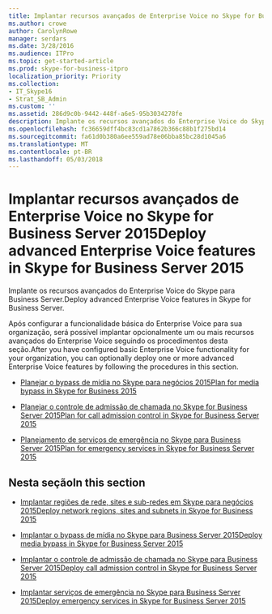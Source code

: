 ```yaml
---
title: Implantar recursos avançados de Enterprise Voice no Skype for Business Server 2015
ms.author: crowe
author: CarolynRowe
manager: serdars
ms.date: 3/28/2016
ms.audience: ITPro
ms.topic: get-started-article
ms.prod: skype-for-business-itpro
localization_priority: Priority
ms.collection:
- IT_Skype16
- Strat_SB_Admin
ms.custom: ''
ms.assetid: 286d9c0b-9442-448f-a6e5-95b3034278fe
description: Implante os recursos avançados do Enterprise Voice do Skype para Business Server.
ms.openlocfilehash: fc36659dff4bc83cd1a7862b366c88b1f275bd14
ms.sourcegitcommit: fa61d0b380a6ee559ad78e06bba85bc28d1045a6
ms.translationtype: MT
ms.contentlocale: pt-BR
ms.lasthandoff: 05/03/2018
---
```

# <a name="deploy-advanced-enterprise-voice-features-in-skype-for-business-server-2015"></a><span data-ttu-id="ce4eb-103">Implantar recursos avançados de Enterprise Voice no Skype for Business Server 2015</span><span class="sxs-lookup"><span data-stu-id="ce4eb-103">Deploy advanced Enterprise Voice features in Skype for Business Server 2015</span></span>
 
<span data-ttu-id="ce4eb-104">Implante os recursos avançados do Enterprise Voice do Skype para Business Server.</span><span class="sxs-lookup"><span data-stu-id="ce4eb-104">Deploy advanced Enterprise Voice features in Skype for Business Server.</span></span>
  
<span data-ttu-id="ce4eb-105">Após configurar a funcionalidade básica do Enterprise Voice para sua organização, será possível implantar opcionalmente um ou mais recursos avançados do Enterprise Voice seguindo os procedimentos desta seção.</span><span class="sxs-lookup"><span data-stu-id="ce4eb-105">After you have configured basic Enterprise Voice functionality for your organization, you can optionally deploy one or more advanced Enterprise Voice features by following the procedures in this section.</span></span> 
  
- [<span data-ttu-id="ce4eb-106">Planejar o bypass de mídia no Skype para negócios 2015</span><span class="sxs-lookup"><span data-stu-id="ce4eb-106">Plan for media bypass in Skype for Business 2015</span></span>](../../plan-your-deployment/enterprise-voice-solution/media-bypass.md)
    
- [<span data-ttu-id="ce4eb-107">Planejar o controle de admissão de chamada no Skype for Business Server 2015</span><span class="sxs-lookup"><span data-stu-id="ce4eb-107">Plan for call admission control in Skype for Business Server 2015</span></span>](../../plan-your-deployment/enterprise-voice-solution/call-admission-control.md)
    
- [<span data-ttu-id="ce4eb-108">Planejamento de serviços de emergência no Skype para Business Server 2015</span><span class="sxs-lookup"><span data-stu-id="ce4eb-108">Plan for emergency services in Skype for Business Server 2015</span></span>](../../plan-your-deployment/enterprise-voice-solution/emergency-services.md)
    
## <a name="in-this-section"></a><span data-ttu-id="ce4eb-109">Nesta seção</span><span class="sxs-lookup"><span data-stu-id="ce4eb-109">In this section</span></span>

- [<span data-ttu-id="ce4eb-110">Implantar regiões de rede, sites e sub-redes em Skype para negócios 2015</span><span class="sxs-lookup"><span data-stu-id="ce4eb-110">Deploy network regions, sites and subnets in Skype for Business 2015</span></span>](deploy-network.md)
    
- [<span data-ttu-id="ce4eb-111">Implantar o bypass de mídia no Skype para Business Server 2015</span><span class="sxs-lookup"><span data-stu-id="ce4eb-111">Deploy media bypass in Skype for Business Server 2015</span></span>](deploy-media-bypass.md)
    
- [<span data-ttu-id="ce4eb-112">Implantar o controle de admissão de chamada no Skype para Business Server 2015</span><span class="sxs-lookup"><span data-stu-id="ce4eb-112">Deploy call admission control in Skype for Business Server 2015</span></span>](deploy-call-admission-control.md)
    
- [<span data-ttu-id="ce4eb-113">Implantar serviços de emergência no Skype para Business Server 2015</span><span class="sxs-lookup"><span data-stu-id="ce4eb-113">Deploy emergency services in Skype for Business Server 2015</span></span>](deploy-emergency-services.md)
    

